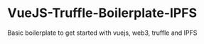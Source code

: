 # VueJS-Truffle-Boilerplate-IPFS
Basic boilerplate to get started with vuejs, web3, truffle and IPFS
